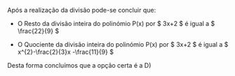 Após a realização da divisão pode-se concluir que: 

- O Resto da divisão inteira do polinómio P(x) por $ 3x+2 $ é igual a $ \frac{22}{9} $

- O Quociente da divisão inteira do polinómio P(x) por $ 3x+2 $ é igual a $ x^{2}-\frac{2}{3}x -\frac{11}{9}  $

Desta forma concluímos que a opção certa é a D)